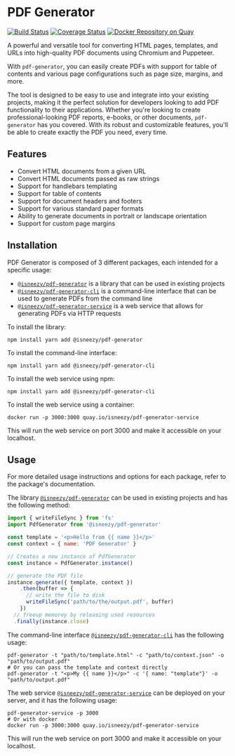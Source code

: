 # PDF Generator

[![Build Status](https://img.shields.io/github/actions/workflow/status/isneezy/pdf-generator-service/ci.yml?branch=next&logo=github)](https://github.com/isneezy/pdf-generator-service/tree/next)
[![Coverage Status](https://coveralls.io/repos/github/isneezy/pdf-generator-service/badge.svg?branch=next)](https://coveralls.io/github/isneezy/pdf-generator-service?branch=next)
[![Docker Repository on Quay](https://quay.io/repository/isneezy/pdf-generator-service/status "Docker Repository on Quay")](https://quay.io/repository/isneezy/pdf-generator-service)

A powerful and versatile tool for converting HTML pages, templates, and URLs into high-quality PDF documents using Chromium and Puppeteer.  

With `pdf-generator`, you can easily create PDFs with support for table of contents and various page configurations such as page size, margins, and more.

The tool is designed to be easy to use and integrate into your existing projects, making it the perfect solution for
developers looking to add PDF functionality to their applications. Whether you're looking to create professional-looking
PDF reports, e-books, or other documents, `pdf-generator` has you covered. With its robust and customizable features,
you'll be able to create exactly the PDF you need, every time.

## Features
- Convert HTML documents from a given URL
- Convert HTML documents passed as raw strings
- Support for handlebars templating
- Support for table of contents
- Support for document headers and footers
- Support for various standard paper formats
- Ability to generate documents in portrait or landscape orientation
- Support for custom page margins

## Installation
PDF Generator is composed of 3 different packages, each intended for a specific usage:
- [`@isneezy/pdf-generator`](packages/library/README.md) is a library that can be used in existing projects
- [`@isneezy/pdf-generator-cli`](packages/cli/README.md) is a command-line interface that can be used to generate PDFs from the command line
- [`@isneezy/pdf-generator-service`](packages/service/README.md) is a web service that allows for generating PDFs via HTTP requests

To install the library:
```shell
npm install yarn add @isneezy/pdf-generator
```

To install the command-line interface:
```shell
npm install yarn add @isneezy/pdf-generator-cli
```

To install the web service using npm:
```shell
npm install yarn add @isneezy/pdf-generator-cli
```

To install the web service using a container:
```shell
docker run -p 3000:3000 quay.io/isneezy/pdf-generator-service
```
This will run the web service on port 3000 and make it accessible on your localhost.

## Usage
For more detailed usage instructions and options for each package, refer to the package's documentation.

The library [`@isneezy/pdf-generator`](packages/library/README.md) can be used in existing projects and has the following method:
```js
import { writeFileSync } from 'fs'
import PdfGenerator from '@isneezy/pdf-generator'

const template = '<p>Hello from {{ name }}</p>'
const context = { name: 'PDF Generator' }

// Creates a new instance of PdfGenerator
const instance = PdfGenerator.instance()

// generate the PDF file
instance.generate({ template, context })
    .then(buffer => {
      // write the file to disk
      writeFileSync('path/to/the/output.pdf', buffer)
    })
  // freeup memorey by releasing used resources
  .finally(instance.close)

```

The command-line interface [`@isneezy/pdf-generator-cli`](packages/library/README.md) has the following usage:
```shell
pdf-generator -t "path/to/template.html" -c "path/to/context.json" -o "path/to/output.pdf"
# Or you can pass the template and context directly
pdf-generator -t "<p>My {{ name }}</p>" -c '{ name: "template"}' -o "path/to/output.pdf"
```

The web service [`@isneezy/pdf-generator-service`](packages/service/README.md) can be deployed on your server, and it has the following usage:
```shell
pdf-generator-service -p 3000
# Or with docker
docker run -p 3000:3000 quay.io/isneezy/pdf-generator-service
```
This will run the web service on port 3000 and make it accessible on your localhost.